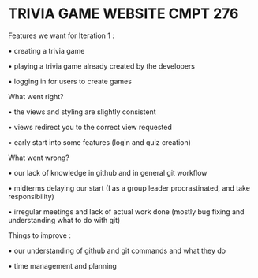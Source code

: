 # TRIVIA GAME WEBSITE CMPT 276

Features we want for Iteration 1 :

• creating a trivia game

• playing a trivia game already created by the developers

• logging in for users to create games

What went right?

• the views and styling are slightly consistent

• views redirect you to the correct view requested

• early start into some features (login and quiz creation)

What went wrong?

• our lack of knowledge in github and in general git workflow

• midterms delaying our start (I as a group leader procrastinated, and take responsibility)

• irregular meetings and lack of actual work done (mostly bug fixing and understanding what to do with git)

Things to improve :

• our understanding of github and git commands and what they do

• time management and planning
